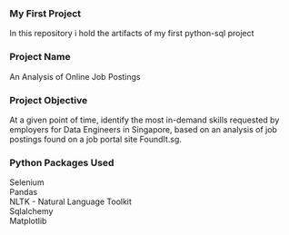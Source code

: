### My First Project
In this repository i hold the artifacts of my first python-sql project

### Project Name
An Analysis of Online Job Postings

### Project Objective
At a given point of time, identify the most in-demand skills requested by employers for Data Engineers in Singapore, based on an analysis of job postings found on a job portal site FoundIt.sg.

### Python Packages Used
Selenium  
Pandas  
NLTK - Natural Language Toolkit  
Sqlalchemy  
Matplotlib  


